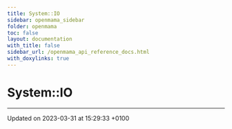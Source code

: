 ```yaml
---
title: System::IO
sidebar: openmama_sidebar
folder: openmama
toc: false
layout: documentation
with_title: false
sidebar_url: /openmama_api_reference_docs.html
with_doxylinks: true
---
```


# System::IO








-------------------------------

Updated on 2023-03-31 at 15:29:33 +0100